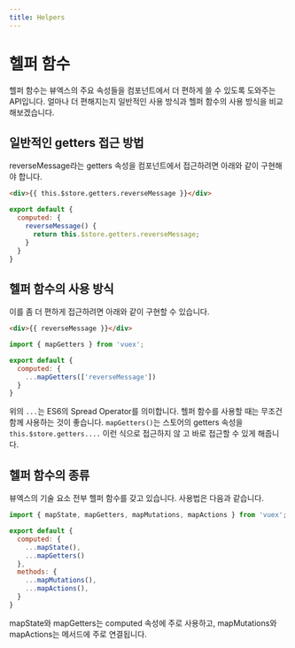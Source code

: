 ```yaml
---
title: Helpers
---
```


# 헬퍼 함수

헬퍼 함수는 뷰엑스의 주요 속성들을 컴포넌트에서 더 편하게 쓸 수 있도록 도와주는 API입니다. 얼마나 더 편해지는지 일반적인 사용 방식과 헬퍼 함수의 사용 방식을 비교해보겠습니다.

## 일반적인 getters 접근 방법

reverseMessage라는 getters 속성을 컴포넌트에서 접근하려면 아래와 같이 구현해야 합니다.

```html
<div>{{ this.$store.getters.reverseMessage }}</div>
```

```js
export default {
  computed: {
    reverseMessage() {
      return this.$store.getters.reverseMessage;
    }
  }
}
```

## 헬퍼 함수의 사용 방식

이를 좀 더 편하게 접근하려면 아래와 같이 구현할 수 있습니다.

```html
<div>{{ reverseMessage }}</div>
```

```js
import { mapGetters } from 'vuex';

export default {
  computed: {
    ...mapGetters(['reverseMessage'])
  }
}
```

위의 `...`는 ES6의 Spread Operator를 의미합니다. 헬퍼 함수를 사용할 때는 무조건 함께 사용하는 것이 좋습니다. `mapGetters()`는 스토어의 getters 속성을 `this.$store.getters....` 이런 식으로 접근하지 않
고 바로 접근할 수 있게 해줍니다.

## 헬퍼 함수의 종류

뷰엑스의 기술 요소 전부 헬퍼 함수를 갖고 있습니다. 사용법은 다음과 같습니다.

```js
import { mapState, mapGetters, mapMutations, mapActions } from 'vuex';

export default {
  computed: {
    ...mapState(),
    ...mapGetters()
  },
  methods: {
    ...mapMutations(),
    ...mapActions(),
  }
}
```

mapState와 mapGetters는 computed 속성에 주로 사용하고, mapMutations와 mapActions는 메서드에 주로 연결됩니다.